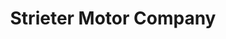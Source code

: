 ---
title: "Strieter Motor Company"
url: /davenport/strieter-motor-company-west-kimberly-road/
shop: car repair
---